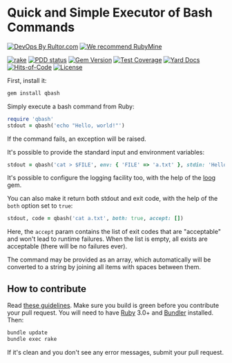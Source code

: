 # Quick and Simple Executor of Bash Commands

[![DevOps By Rultor.com](http://www.rultor.com/b/yegor256/bash)](http://www.rultor.com/p/yegor256/bash)
[![We recommend RubyMine](https://www.elegantobjects.org/rubymine.svg)](https://www.jetbrains.com/ruby/)

[![rake](https://github.com/yegor256/bash/actions/workflows/rake.yml/badge.svg)](https://github.com/yegor256/bash/actions/workflows/rake.yml)
[![PDD status](http://www.0pdd.com/svg?name=yegor256/bash)](http://www.0pdd.com/p?name=yegor256/bash)
[![Gem Version](https://badge.fury.io/rb/bash.svg)](http://badge.fury.io/rb/bash)
[![Test Coverage](https://img.shields.io/codecov/c/github/yegor256/bash.svg)](https://codecov.io/github/yegor256/bash?branch=master)
[![Yard Docs](http://img.shields.io/badge/yard-docs-blue.svg)](http://rubydoc.info/github/yegor256/bash/master/frames)
[![Hits-of-Code](https://hitsofcode.com/github/yegor256/bash)](https://hitsofcode.com/view/github/yegor256/bash)
[![License](https://img.shields.io/badge/license-MIT-green.svg)](https://github.com/yegor256/bash/blob/master/LICENSE.txt)

First, install it:

```bash
gem install qbash
```

Simply execute a bash command from Ruby:

```ruby
require 'qbash'
stdout = qbash('echo "Hello, world!"')
```

If the command fails, an exception will be raised.

It's possible to provide the standard input and environment variables:

```ruby
stdout = qbash('cat > $FILE', env: { 'FILE' => 'a.txt' }, stdin: 'Hello!')
```

It's possible to configure the logging facility too, with the help
of the [loog](https://github.com/yegor256/loog) gem.

You can also make it return both stdout and exit code, with the help
of the `both` option set to `true`:

```ruby
stdout, code = qbash('cat a.txt', both: true, accept: [])
```

Here, the `accept` param contains the list of exit codes that are "acceptable"
and won't lead to runtime failures. When the list is empty, all exists are
acceptable (there will be no failures ever).

The command may be provided as an array, which automatically will be
converted to a string by joining all items with spaces between them.

## How to contribute

Read
[these guidelines](https://www.yegor256.com/2014/04/15/github-guidelines.html).
Make sure you build is green before you contribute
your pull request. You will need to have
[Ruby](https://www.ruby-lang.org/en/) 3.0+ and
[Bundler](https://bundler.io/) installed. Then:

```bash
bundle update
bundle exec rake
```

If it's clean and you don't see any error messages, submit your pull request.
